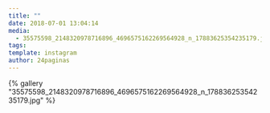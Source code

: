```yaml
---
title: ""
date: 2018-07-01 13:04:14
media: 
  - 35575598_2148320978716896_4696575162269564928_n_17883625354235179.jpg
tags: 
template: instagram
author: 24paginas
---
```


{% gallery "35575598_2148320978716896_4696575162269564928_n_17883625354235179.jpg" %}
